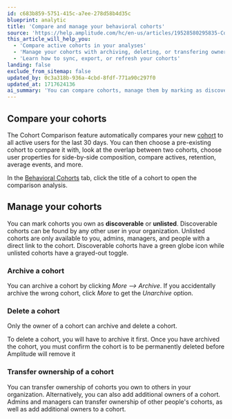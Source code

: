 ```yaml
---
id: c683b859-5751-415c-a7ee-278d58b4d35c
blueprint: analytic
title: 'Compare and manage your behavioral cohorts'
source: 'https://help.amplitude.com/hc/en-us/articles/19528580295835-Compare-and-manage-your-behavioral-cohorts'
this_article_will_help_you:
  - 'Compare active cohorts in your analyses'
  - 'Manage your cohorts with archiving, deleting, or transfering ownership'
  - 'Learn how to sync, export, or refresh your cohorts'
landing: false
exclude_from_sitemap: false
updated_by: 0c3a318b-936a-4cbd-8fdf-771a90c297f0
updated_at: 1717624136
ai_summary: 'You can compare cohorts, manage them by marking as discoverable or unlisted, archive, delete, or transfer ownership. Comparing cohorts involves analyzing various metrics like actives, retention, and average events. You can make cohorts discoverable for others in your organization or keep them unlisted. Archiving and deleting cohorts are actions only the owner can perform. Transferring ownership is possible for cohorts you own, and admins/managers can also transfer ownership or add additional owners to cohorts.'
---
```

## Compare your cohorts

The Cohort Comparison feature automatically compares your new [cohort](/docs/analytics/behavioral-cohorts) to all active users for the last 30 days. You can then choose a pre-existing cohort to compare it with, look at the overlap between two cohorts, choose user properties for side-by-side composition, compare actives, retention, average events, and more.

In the [Behavioral Cohorts](/docs/analytics/behavioral-cohorts) tab, click the title of a cohort to open the comparison analysis. 

## Manage your cohorts

You can mark cohorts you own as **discoverable** or **unlisted**. Discoverable cohorts can be found by any other user in your organization. Unlisted cohorts are only available to you, admins, managers, and people with a direct link to the cohort. Discoverable cohorts have a green globe icon while unlisted cohorts have a grayed-out toggle.

### Archive a cohort

You can archive a cohort by clicking *More —> Archive*. If you accidentally archive the wrong cohort, click *More* to get the *Unarchive* option.

### Delete a cohort

Only the owner of a cohort can archive and delete a cohort.

To delete a cohort, you will have to archive it first. Once you have archived the cohort, you must confirm the cohort is to be permanently deleted before Amplitude will remove it 

### Transfer ownership of a cohort

You can transfer ownership of cohorts you own to others in your organization. Alternatively, you can also add additional owners of a cohort. Admins and managers can transfer ownership of other people's cohorts, as well as add additional owners to a cohort.